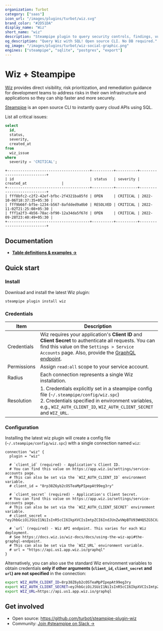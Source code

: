 ```yaml
---
organization: Turbot
category: ["saas"]
icon_url: "/images/plugins/turbot/wiz.svg"
brand_color: "#2D51DA"
display_name: "Wiz"
short_name: "wiz"
description: "Steampipe plugin to query security controls, findings, vulnerabilities, and more from your Wiz subscription."
og_description: "Query Wiz with SQL! Open source CLI. No DB required."
og_image: "/images/plugins/turbot/wiz-social-graphic.png"
engines: ["steampipe", "sqlite", "postgres", "export"]
---
```


# Wiz + Steampipe

[Wiz](https://www.wiz.io) provides direct visibility, risk prioritization, and remediation guidance for development teams to address risks in their own infrastructure and applications so they can ship faster and more securely.

[Steampipe](https://steampipe.io) is an open source CLI to instantly query cloud APIs using SQL.

List all critical issues:

```sql
select
  id,
  status,
  severity,
  created_at
from
  wiz_issue
where
  severity = 'CRITICAL';
```

```
+--------------------------------------+----------+----------+---------------------------+
| id                                   | status   | severity | created_at                |
+--------------------------------------+----------+----------+---------------------------+
| fff8bfc2-c2f2-42ef-bfbc-2f4321ba85fd | OPEN     | CRITICAL | 2022-10-06T18:37:35+05:30 |
| fff9b66f-bf5e-1234-b567-8afdded9a0b0 | RESOLVED | CRITICAL | 2022-11-02T21:25:08+05:30 |
| fff1a2f3-4b56-78ac-bf90-12a34da5f67d | OPEN     | CRITICAL | 2022-09-28T23:40:49+05:30 |
+--------------------------------------+----------+----------+---------------------------+
```

## Documentation

- **[Table definitions & examples →](/plugins/turbot/wiz/tables)**

## Quick start

### Install

Download and install the latest Wiz plugin:

```bash
steampipe plugin install wiz
```

### Credentials

| Item        | Description                                                                                                                                                                                                                                                                          |
| ----------- | ------------------------------------------------------------------------------------------------------------------------------------------------------------------------------------------------------------------------------------------------------------------------------------ |
| Credentials | Wiz requires your application's **Client ID** and **Client Secret** to authenticate all requests. You can find this value on the `Settings > Service Accounts` page. Also, provide the [GraphQL endpoint](https://docs.wiz.io/wiz-docs/docs/using-the-wiz-api#the-graphql-endpoint). |
| Permissions | Assign `read:all` scope to your service account.                                                                                                                                                                                                                                     |
| Radius      | Each connection represents a single Wiz installation.                                                                                                                                                                                                                                |
| Resolution  | 1. Credentials explicitly set in a steampipe config file (`~/.steampipe/config/wiz.spc`)<br />2. Credentials specified in environment variables, e.g., `WIZ_AUTH_CLIENT_ID`, `WIZ_AUTH_CLIENT_SECRET` and `WIZ_URL`.                                                                 |

### Configuration

Installing the latest wiz plugin will create a config file (`~/.steampipe/config/wiz.spc`) with a single connection named `wiz`:

```hcl
connection "wiz" {
  plugin = "wiz"

  # `client_id` (required) - Application's Client ID.
  # You can find this value on https://app.wiz.io/settings/service-accounts page.
  # This can also be set via the `WIZ_AUTH_CLIENT_ID` environment variable.
  # client_id = "8rp38Z6yb2cOSTeaMpPIpepAt99eg3ry"

  # `client_secret` (required) - Application's Client Secret.
  # You can find this value on https://app.wiz.io/settings/service-accounts page.
  # This can also be set via the `WIZ_AUTH_CLIENT_SECRET` environment variable.
  # client_secret = "eyJhbGciOiJSUzI1NiIsInR5cCI6IkpXVCIsImtpZCI6IndJUnZwVWpBTU93WHQ5ZG5CXzRrVCJ9"

  # `url` (required) - Wiz API endpoint. This varies for each Wiz deployment.
  # See https://docs.wiz.io/wiz-docs/docs/using-the-wiz-api#the-graphql-endpoint.
  # This can also be set via the `WIZ_URL` environment variable.
  # url = "https://api.us1.app.wiz.io/graphql"
}
```

Alternatively, you can also use the standard Wiz environment variables to obtain credentials **only if other arguments (`client_id`, `client_secret` and `url`) are not specified** in the connection:

```sh
export WIZ_AUTH_CLIENT_ID=8rp38Z6yb2cOSTeaMpPIpepAt99eg3ry
export WIZ_AUTH_CLIENT_SECRET=eyJhbGciOiJSUzI1NiIsInR5cCI6IkpXVCIsImtpZCI6IndJUnZwVWpBTU93WHQ5ZG5CXzRrVCJ9
export WIZ_URL=https://api.us1.app.wiz.io/graphql
```

## Get involved

- Open source: https://github.com/turbot/steampipe-plugin-wiz
- Community: [Join #steampipe on Slack →](https://turbot.com/community/join)
